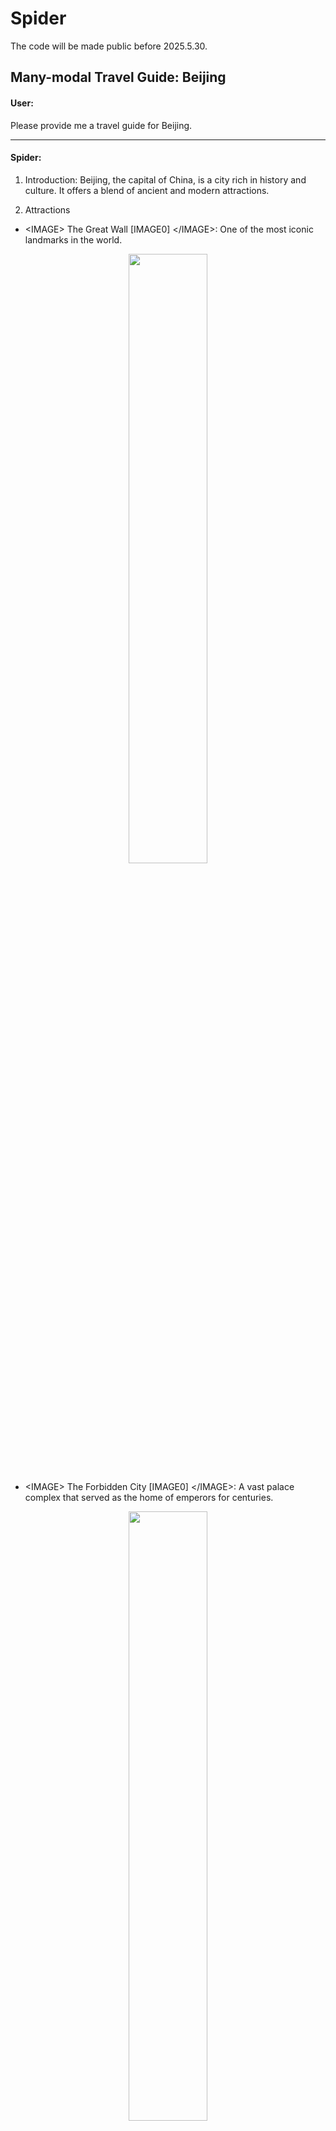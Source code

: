 # Spider

The code will be made public before 2025.5.30.

## Many-modal Travel Guide: Beijing

#### User: 

Please provide me a travel guide for Beijing.

------------------------------------------------------------------------------------------

#### Spider: 

1. Introduction: Beijing, the capital of China, is a city rich in history and culture. It offers a blend of ancient and modern attractions.

2. Attractions

- \<IMAGE\> The Great Wall [IMAGE0] \</IMAGE\>: One of the most iconic landmarks in the world.

<p align="center">
  <img src="doc/image/The Great Wall.png" width="50%"/></a>
</p>

- \<IMAGE\> The Forbidden City [IMAGE0] \</IMAGE\>: A vast palace complex that served as the home of emperors for centuries.

<p align="center">
  <img src="doc/image/The Forbidden City.png" width="50%"/></a>
</p>


3. Cultures

- \<VIDEO\> Dragon Dance [VIDEO0] \</VIDEO\>: The dragon dance is performed by a team of dancers who manipulate a long flexible dragon puppet using poles.

<p align="center">
  <video width="50%" controls>
    <source src="doc/video/Dragon Dance.mp4" type="video/mp4">
    Your browser does not support the video tag.
  </video>
</p>

- \<AUDIO\> Peking Opera [AUDIO0] \</AUDIO\>:  Enjoy a traditional Chinese opera performance.

<p align="center">
  <audio controls>
    <source src="doc/audio/Peking Opera.mp4" type="audio/mp4">
    Your browser does not support the audio element.
  </audio>
</p>

-----------------------------------------------------------------------

#### NExT-GPT: 

Beijing is the capital and largest city of China, and one of the most popular tourist destinations in the world. Here are some tips and tricks to help you make the most of your trip to Beijing:

- Get a visa: Before you leave, make sure you have a Beijing visa, which is usually good for 3 months. You can apply for a visa online or at a Beijing consulate.
- Get your accommodation lined up: Beijing has a wide range of accommodation options, from luxury hotels to budget-friendly options. You can book a hotel online or through a local agency.
- Explore the food: Beijing is known for its delicious food, and there are plenty of places to try. From traditional Chinese cuisine to modern international dishes, there is something for everyone.
- Take a day trip to the Great Wall of Beijing: The Great Wall of Beijing is one of the most famous landmarks in the world, and it's a must-see.

-----------------------------------------------------------------------

##### Discussion: 

Spider generated a many-modal travel guide. But NExT-GPT only generated a textual travel guide.



## Many-modal Travel Guide: Guangzhou

#### User: 

Please provide a travel guide for Guangzhou.

------------------------------------------------------------------------------------------

#### Spider: 

1. Introduction: Guangzhou, is a major city in southern China renowned for its vibrant trade, rich history, and culinary delights.

2. Attractions

- \<IMAGE\>Canton Tower[IMAGE0]\</IMAGE\>: The iconic structure offering panoramic views of the city.

<p align="center">
  <img src="doc/image/canton tower.png" width="50%"/></a>
</p>

- \<IMAGE\>Baiyun Mountain[IMAGE0]\</IMAGE\>: A natural escape with hiking trails and beautiful views of the city.

<p align="center">
  <img src="doc/image/Baiyun Mountain.png" width="50%"/></a>
</p>

3. Cultural Experiences

- \<VIDEO\>Pearl River Cruise[VIDEO0]\</VIDEO\>: Enjoy a relaxing cruise and admire the illuminated skyline of Guangzhou.

<p align="center">
  <video width="50%" controls>
    <source src="doc/video/Pearl River Cruise.mp4" type="video/mp4">
    Your browser does not support the video tag.
  </video>
</p>

- \<AUDIO\>Guangzhou Opera House[AUDIO0]\</AUDIO\>: Watch an impressive opera performance in one of the most modern venues in China.

<p align="center">
  <audio controls>
    <source src="doc/audio/Guangzhou Opera House.mp4" type="audio/mp4">
    Your browser does not support the audio element.
  </audio>
</p>

4. Guangzhou Food and Dining

- \<IMAGE\>Dim Sum[IMAGE0]\</IMAGE\>: A must-try Cantonese tradition, with small dishes like dumplings, buns, and more.

<p align="center">
  <img src="doc/image/Dim Sum.png" width="50%"/></a>
</p>

- \<IMAGE\>Guangzhou Street Food[IMAGE0]\</IMAGE\>: Explore the food stalls offering roast goose, rice rolls, and congee.

<p align="center">
  <img src="doc/image/Guangzhou Street Food.png" width="50%"/></a>
</p>

- Local Restaurants: Enjoy authentic Cantonese cuisine at renowned establishments throughout the city.
  
5. Guangzhou Shopping

- Beijing Road: A lively pedestrian shopping street with a mix of modern and traditional stores.

- Shangxiajiu Pedestrian Street: Famous for its vibrant atmosphere and local fashion boutiques.

6. Guangzhou Transportation

- Metro: Guangzhou metro system is vast and convenient for traveling across the city.

- Buses: An extensive bus network makes it easy to reach different parts of the city.

7. Guangzhou Tips

- Best Time to Visit: Autumn (October to December) is the best time to visit for pleasant weather.

- Language: Cantonese and Mandarin are both widely spoken, though English may not be as common.

- Currency: The local currency is the Chinese Yuan (CNY).

Explore the dynamic culture and culinary delights of Guangzhou!

-----------------------------------------------------------------------

#### NExT-GPT: 

- Get ready to immerse yourself in the vibrant energy of Guangzhou, China's major city. This bustling metropolis is a harmonious blend of modernity and tradition, offering a diverse range of activities and experiences. Here's your essential travel guide to help you make the most of your time in this dynamic city.

- Get ready to explore the rich history of this ancient city. The most popular tourist attractions in Guangzhou include the crisp air of the Fei metal smelting plant, the towering beauty of the Cividance grandeur, and the iconic beauty of the masterpiece of the essence of the city.

- For those who are interested in local culture, the best way to experience it is by visiting the bustling streets of the city. You can explore the bustling marketplaces, witness the traditional crafts of the region, and try some local delicacies.

-----------------------------------------------------------------------

##### Discussion: 

Spider generated a many-modal travel guide. But NExT-GPT only generated a textual travel guide.


## Many-modal Travel Guide: Tokyo

#### User: 

Please provide a travel guide for Tokyo.

------------------------------------------------------------------------------------------

#### Spider: 

1. Introduction: Tokyo, the capital of Japan, is a bustling metropolis that blends traditional culture with modern innovation.

2. Attractions

- \<IMAGE\>Tokyo Tower[IMAGE0]\</IMAGE\>: An iconic symbol of Tokyo with observation decks offering stunning views.

<p align="center">
  <img src="doc/image/Tokyo Tower.png" width="50%"/></a>
</p>

- \<IMAGE\>Shibuya Crossing[IMAGE0]\</IMAGE\>: One of the busiest pedestrian crossings in the world.

<p align="center">
  <img src="doc/image/Shibuya Crossing.png" width="50%"/></a>
</p>

- \<IMAGE\>Senso-ji Temple[IMAGE0]\</IMAGE\>: Tokyo's oldest temple, located in Asakusa.

<p align="center">
  <img src="doc/image/Senso-ji Temple.png" width="50%"/></a>
</p>

3. Cultural Experiences

- \<VIDEO\>Sumo Wrestling[VIDEO0]\</VIDEO\>: Experience a traditional Japanese sport.

<p align="center">
  <video width="50%" controls>
    <source src="doc/video/Sumo Wrestling.mp4" type="video/mp4">
    Your browser does not support the video tag.
  </video>
</p>

- \<VIDEO\>Tea Ceremony[VIDEO0]\</VIDEO\>: Participate in a traditional Japanese tea ceremony.

<p align="center">
  <video width="50%" controls>
    <source src="doc/video/Tea Ceremony.mp4" type="video/mp4">
    Your browser does not support the video tag.
  </video>
</p>

4. Tokyo Food and Dining

- \<IMAGE\>Sushi[IMAGE0]\</IMAGE\>: Enjoy world-famous sushi at local restaurants.

<p align="center">
  <img src="doc/image/Sushi.png" width="50%"/></a>
</p>

- \<IMAGE\>Ramen[IMAGE0]\</IMAGE\>: A popular Japanese noodle soup available in various styles.

<p align="center">
  <img src="doc/image/Ramen.png" width="50%"/></a>
</p>

- \<IMAGE\>Tempura[IMAGE0]\</IMAGE\>: Lightly battered and fried seafood or vegetables.

<p align="center">
  <img src="doc/image/Tempura.png" width="50%"/></a>
</p>

5. Tokyo Shopping

- Ginza: A luxury shopping district with high-end brands.

- Harajuku: Known for its unique street fashion and shops.

- Akihabara: A haven for electronics and anime culture.

- Shinjuku: A bustling area with shops, restaurants, and entertainment.

6. Tokyo Transportation

- Subway: The Tokyo subway system is efficient and easy to navigate.

- Buses: Public buses cover most areas of the city.

- Taxis: Taxis are available but can be expensive.

7. Tokyo Tips

- Best Time to Visit: Spring (March to May) for cherry blossoms and Autumn (September to November) for pleasant weather.

- Language: Learning a few basic Japanese phrases can be helpful.

- Currency: The local currency is the Japanese Yen (JPY).

Enjoy your trip to Tokyo!

-----------------------------------------------------------------------

#### NExT-GPT: 

Tokyo is a bustling city filled with history, culture, and excitement. Here are some tips and tricks to help you make the most of your trip to this vibrant and dynamic city.

- Get a S created by your airline or travel insurance company. This will help you avoid any delays or cancellations, and also provide you with information about your flight, baggage, and other travel-related services.
- Make sure you have enough time to see everything you want to see. Tokyo is a city that offers something for everyone, from history and culture to modern technology and entertainment. Make sure you plan your itinerary carefully, and don't forget to leave some time for relaxation and exploration.
- Get a reputable guide book or app. There are many guide books available for Tokyo, and many of them are available in multiple languages. These can help you navigate the city, find the best places to eat, and learn about its history and culture.
- Be prepared for the weather. Tokyo can be hot and humid, so make sure you have enough clothing to stay comfortable. 

-----------------------------------------------------------------------

##### Discussion: 

Spider generated a many-modal travel guide. But NExT-GPT only generated a textual travel guide.


## Text + Image → Text + Image

#### User: 

Show me an image that is similar to this image.

<p align="center">
  <img src="doc/image/mushroom.png" width="50%"/></a>
</p>

-----------------------------------------------------------------------

#### Spider:

A mystical forest with glowing mushrooms and a hidden waterfall.
\<IMAGE\> A mystical forest with glowing mushrooms and a hidden waterfall [IMAGE0] \</IMAGE\>

<p align="center">
  <img src="doc/image/A mystical forest with glowing mushrooms and a hidden waterfall.png" width="50%"/></a>
</p>


-----------------------------------------------------------------------

#### NExT-GPT: 

Certainly! Here's an image that captures the essence of the scene you described, with a group of mushrooms growing amidst a lush forest, creating a captivating and enchanting atmosphere.

<p align="center">
  <img src="doc/NextGPT/image/mushroom.png" width="50%"/></a>
</p>

-----------------------------------------------------------------------

##### Discussion: 

<p align="center">
  <img src="doc/image/compare.png" width="100%"/></a>
</p>

User prompt is "Show me an image that is similar to this image".
Spider generated the image that is more similar to the input image, comparing to NExT-GPT.



## Text + Image → Text + Image + Video

#### User: 

Generate an image and a video that are similar to this image.

<p align="center">
  <img src="doc/image/mountain.png" width="50%"/></a>
</p>

-----------------------------------------------------------------------

#### Spider:

A snowy mountain with a blue sky.
\<IMAGE\> A snowy mountain with a blue sky [IMAGE0] \</IMAGE\>

<p align="center">
  <img src="doc/image/A snowy mountain with a blue sky.png" width="50%"/></a>
</p>

\<VIDEO\> A snowy mountain with a blue sky [VIDEO0] \</VIDEO\>

<p align="center">
  <video width="50%" controls>
    <source src="doc/video/A snowy mountain with a blue sky.mp4" type="video/mp4">
    Your browser does not support the video tag.
  </video>
</p>


-----------------------------------------------------------------------

#### NExT-GPT: 

Certainly! I can help you with that. Here's an image that is quite similar to the one you described. It showcases a snowy mountain with a large, majestic peak in the distance. The snowy landscape creates a serene and picturesque scene. I'm sure you'll find it visually appealing.

<p align="center">
  <img src="doc/NextGPT/image/mountain.png" width="50%"/></a>
</p>

-----------------------------------------------------------------------

##### Discussion: 

User prompt is "Generate an image and a video that are similar to this image."
Spider generated an image and a video according to the user prompt. But NExT-GPT only generated an image, failed to generate the video.



## Text → Text + Image + Video

#### User: 

Please generate an image and a video based on the following text: A cat chasing a ball of yarn in a living room.

-------------------------------------------------------------------------
 
#### Spider:

A cat chasing a ball of yarn in a living room.

\<IMAGE\> A cat chasing a ball of yarn in a living room [IMAGE0] \</IMAGE\>

<p align="center">
  <img src="doc/image/A cat chasing a ball of yarn in a living room.png" width="50%"/></a>
</p>

\<VIDEO\> A cat chasing a ball of yarn in a living room [VIDEO0] \</VIDEO\>

<p align="center">
  <video width="50%" controls>
    <source src="doc/video/A cat chasing a ball of yarn in a living room.mp4" type="video/mp4">
    Your browser does not support the video tag.
  </video>
</p>

-----------------------------------------------------------------------

#### NExT-GPT: 

Certainly! I have just the video you're looking for. It captures the delightful moment of a cat p chasing a ball of yarn in a cozy living room. You'll be captivated by the cat's playful nature and the whimsical way it interacts with the colorful yarn.

<p align="center">
  <video width="50%" controls>
    <source src="doc/NextGPT/video/A cat chasing a ball of yarn in a living room.mp4" type="video/mp4">
    Your browser does not support the video tag.
  </video>
</p>

-----------------------------------------------------------------------

##### Discussion: 

User prompt is "Please generate an image and a video based on the following text: A cat chasing a ball of yarn in a living room."
Spider generated an image and a video according to the user prompt. But NExT-GPT only generated a video, failed to generate the image.



## Text + Image → Box + Image + Video

#### User: 

Detect tiger, and generate an image and a video for it

<p align="center">
  <img src="doc/image/tiger.png" width="50%"/></a>
</p>

-----------------------------------------------------------------------
#### Spider:

\<BOX\> Tiger [BOX0] \</BOX\>

<p align="center">
  <img src="doc/image/tiger_box.png" width="50%"/></a>
</p>

\<IMAGE\> Tiger [IMAGE0] \</IMAGE\>

<p align="center">
  <img src="doc/image/tiger_gen.png" width="50%"/></a>
</p>

\<VIDEO\> Tiger [VIDEO0] \</VIDEO\>

<p align="center">
  <video width="50%" controls>
    <source src="doc/video/tiger.mp4" type="video/mp4">
    Your browser does not support the video tag.
  </video>
</p>

-----------------------------------------------------------------------

#### NExT-GPT: 

Sure! Here's an image of a majestic tiger standing proudly, showcasing its powerful presence. You can also find a video of a tiger in action, as well as a box. Enjoy!

<p align="center">
  <img src="doc/NextGPT/image/tiger.png" width="50%"/></a>
</p>

-----------------------------------------------------------------------

##### Discussion: 

User prompt is "Detect tiger, and generate an image and a video for it".
Spider detected the tiger in the input image, and generated an image and a video according to the user prompt. But NExT-GPT only generated an image, failed to generate the video and detect the tiger in the input image.



## Text + Image → Mask + Image

#### User: 

Give me the mask of panda, and generate an image for it

<p align="center">
  <img src="doc/image/panda.png" width="50%"/></a>
</p>

--------------------------------------------------------------------------------   

#### Spider: 

\<MASK\> Panda [MASK0] \</MASK\>

<p align="center">
  <img src="doc/image/panda_mask.png" width="50%"/></a>
</p>

\<IMAGE\> Panda [IMAGE0] \</IMAGE\>

<p align="center">
  <img src="doc/image/panda_gen.png" width="50%"/></a>
</p>

-----------------------------------------------------------------------

#### NExT-GPT: 

Certainly! I can provide you with an image that captures the essence of the panda in this scene. It's a delightful image of a black and white tiger bear, standing gracefully on a grassy hillside. The bear's black and white fur contrasts beautifully against the green grass, creating a striking visual. The panda appears to be peacefully strolling through the grass, enjoying its surroundings. It's a serene and captivating sight!

<p align="center">
  <img src="doc/NextGPT/image/panda.png" width="50%"/></a>
</p>

-----------------------------------------------------------------------

##### Discussion: 

User prompt is "Give me the mask of panda, and generate an image for it".
Spider generated the mask for the panda in the input image, and generated an image according to the user prompt. But NExT-GPT only generated an image, failed to generate the mask for the panda in the input image.

